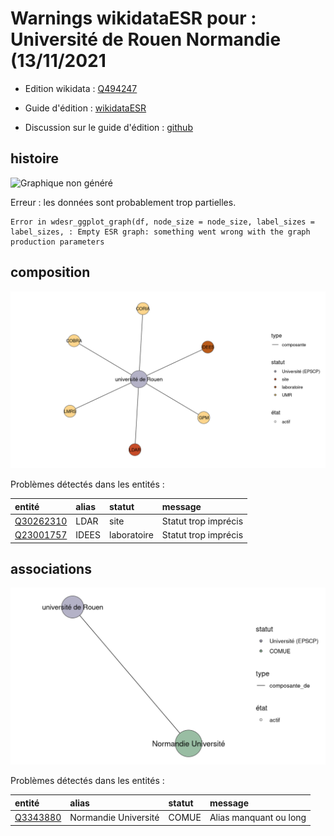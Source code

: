 Warnings wikidataESR pour : Université de Rouen Normandie (13/11/2021
================

- Edition wikidata : [Q494247](https://www.wikidata.org/wiki/Q494247)
- Guide d'édition : [wikidataESR](https://github.com/cpesr/wikidataESR/)

- Discussion sur le guide d'édition : [github](https://github.com/cpesr/wikidataESR/issues)



## histoire 

![Graphique non généré](Q494247-histoire.png) 

 


Erreur : les données sont probablement trop partielles.
```
Error in wdesr_ggplot_graph(df, node_size = node_size, label_sizes = label_sizes, : Empty ESR graph: something went wrong with the graph production parameters

``` 



## composition 

![Graphique non généré](Q494247-composition.png) 

Problèmes détectés dans les entités :

|entité                                               |alias |statut      |message              |
|:----------------------------------------------------|:-----|:-----------|:--------------------|
|[Q30262310](https://www.wikidata.org/wiki/Q30262310) |LDAR  |site        |Statut trop imprécis |
|[Q23001757](https://www.wikidata.org/wiki/Q23001757) |IDEES |laboratoire |Statut trop imprécis |

 



## associations 

![Graphique non généré](Q494247-associations.png) 

Problèmes détectés dans les entités :

|entité                                             |alias                |statut |message                |
|:--------------------------------------------------|:--------------------|:------|:----------------------|
|[Q3343880](https://www.wikidata.org/wiki/Q3343880) |Normandie Université |COMUE  |Alias manquant ou long |

 

